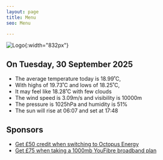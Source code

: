 ```yaml
---
layout: page
title: Menu
seo: Menu

---
```


![Logo](/images/logo.jpg){:width="832px"}

<!-- weather_marker starts -->
## On Tuesday, 30 September 2025

- The average temperature today is 18.99˚C,
- With highs of 19.73˚C and lows of 18.25˚C,
- It may feel like 18.28˚C with few clouds
- The wind speed is 3.09m/s and visibility is 10000m
- The pressure is 1025hPa and humidity is 51%
- The sun will rise at 06:07 and set at 17:48

<!-- weather_marker ends -->

## Sponsors

- [Get £50 credit when switching to Octopus Energy](https://bit.ly/3oD1nnS)
- [Get £75 when taking a 1000mb YouFibre broadband plan](https://aklam.io/91zWhU?)
